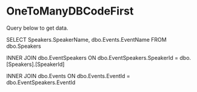 # OneToManyDBCodeFirst

Query below to get data.


SELECT Speakers.SpeakerName, dbo.Events.EventName FROM dbo.Speakers

INNER JOIN dbo.EventSpeakers ON 
dbo.EventSpeakers.SpeakerId = dbo.[Speakers].[SpeakerId]

INNER JOIN dbo.Events ON 
dbo.Events.EventId = dbo.EventSpeakers.EventId
